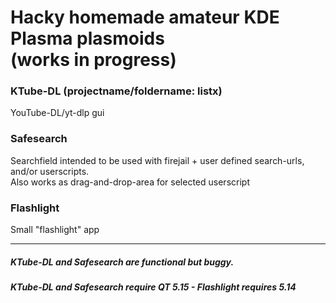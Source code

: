 # Hacky homemade amateur KDE Plasma plasmoids </br> (works in progress)

### KTube-DL (projectname/foldername: listx)
YouTube-DL/yt-dlp gui

### Safesearch
Searchfield intended to be used with firejail + user defined search-urls, and/or userscripts.
</br>Also works as drag-and-drop-area for selected userscript

### Flashlight
Small "flashlight" app

--------------------------------------------------------------------------------------------------

##### KTube-DL and Safesearch are functional but buggy.
##### KTube-DL and Safesearch require QT 5.15 - Flashlight requires 5.14
